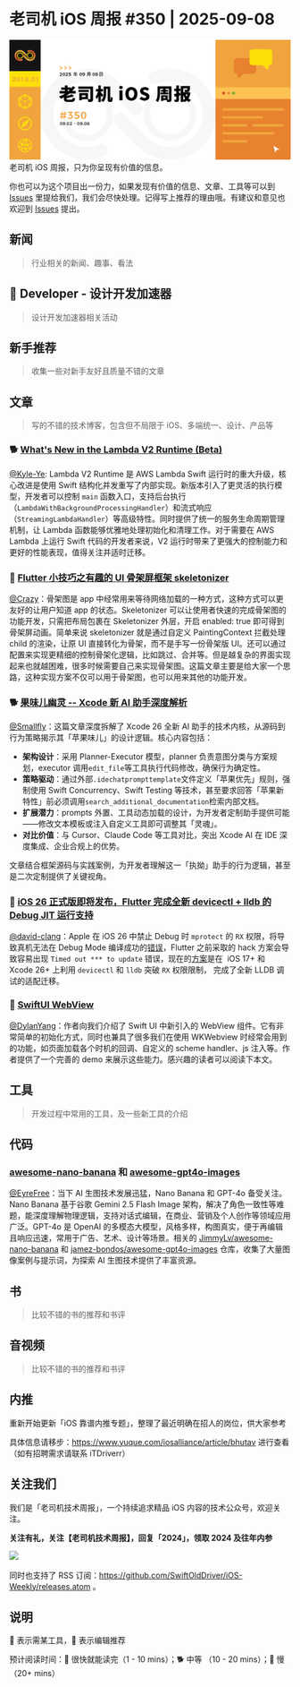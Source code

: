 # 老司机 iOS 周报 #350 | 2025-09-08

![ios-weekly](https://github.com/SwiftOldDriver/iOS-Weekly/blob/master/assets/weekly-header/350.jpg?raw=true)
老司机 iOS 周报，只为你呈现有价值的信息。

你也可以为这个项目出一份力，如果发现有价值的信息、文章、工具等可以到 [Issues](https://github.com/SwiftOldDriver/iOS-Weekly/issues) 里提给我们，我们会尽快处理。记得写上推荐的理由哦。有建议和意见也欢迎到 [Issues](https://github.com/SwiftOldDriver/iOS-Weekly/issues) 提出。

## 新闻

> 行业相关的新闻、趣事、看法

##  Developer - 设计开发加速器

> 设计开发加速器相关活动

## 新手推荐

> 收集一些对新手友好且质量不错的文章

## 文章

> 写的不错的技术博客，包含但不局限于 iOS、多端统一、设计、产品等

### 🐕 [What's New in the Lambda V2 Runtime (Beta)](https://swifttoolkit.dev/posts/lambda-v2)

[@Kyle-Ye](https://github.com/Kyle-Ye): Lambda V2 Runtime 是 AWS Lambda Swift 运行时的重大升级，核心改进是使用 Swift 结构化并发重写了内部实现。新版本引入了更灵活的执行模型，开发者可以控制 `main` 函数入口，支持后台执行（`LambdaWithBackgroundProcessingHandler`）和流式响应（`StreamingLambdaHandler`）等高级特性。同时提供了统一的服务生命周期管理机制，让 Lambda 函数能够优雅地处理初始化和清理工作。对于需要在 AWS Lambda 上运行 Swift 代码的开发者来说，V2 运行时带来了更强大的控制能力和更好的性能表现，值得关注并适时迁移。

### 🐎 [Flutter 小技巧之有趣的 UI 骨架屏框架 skeletonizer](https://mp.weixin.qq.com/s/ceDt69ue5aV4wGwaGIKmAQ)

[@Crazy](https://github.com/jiyan135960)：骨架图是 app 中经常用来等待网络加载的一种方式，这种方式可以更友好的让用户知道 app 的状态。Skeletonizer 可以让使用者快速的完成骨架图的功能开发，只需把布局包裹在 Skeletonizer 外层，开启 enabled: true 即可得到骨架屏动画。简单来说 skeletonizer 就是通过自定义 PaintingContext 拦截处理 child 的渲染，让原 UI 直接转化为骨架，而不是手写一份骨架版 UI。还可以通过配置来实现更精细的控制骨架化逻辑，比如跳过、合并等。但是越复杂的界面实现起来也就越困难，很多时候需要自己来实现骨架图。这篇文章主要是给大家一个思路，这种实现方案不仅可以用于骨架图，也可以用来其他的功能开发。

### 🐕 [果味儿幽灵 -- Xcode 新 AI 助手深度解析](https://mp.weixin.qq.com/s/TzM7MpYCSDrkUuT9eiSFrw)
[@Smallfly](https://github.com/iostalks)：这篇文章深度拆解了 Xcode 26 全新 AI 助手的技术内核，从源码到行为策略揭示其「苹果味儿」的设计逻辑。核心内容包括：

- **架构设计**：采用 Planner-Executor 模型，planner 负责意图分类与方案规划，executor 调用`edit_file`等工具执行代码修改，确保行为确定性。
- **策略驱动**：通过外部`.idechatprompttemplate`文件定义「苹果优先」规则，强制使用 Swift Concurrency、Swift Testing 等技术，甚至要求回答「苹果新特性」前必须调用`search_additional_documentation`检索内部文档。
- **扩展潜力**：prompts 外置、工具动态加载的设计，为开发者定制助手提供可能——修改文本模板或注入自定义工具即可调整其「灵魂」。
- **对比价值**：与 Cursor、Claude Code 等工具对比，突出 Xcode AI 在 IDE 深度集成、企业合规上的优势。

文章结合框架源码与实践案例，为开发者理解这一「执拗」助手的行为逻辑，甚至是二次定制提供了关键视角。

### 🐎 [iOS 26 正式版即将发布，Flutter 完成全新 devicectl + lldb 的 Debug JIT 运行支持](https://mp.weixin.qq.com/s/cYKke432bBzpg365Ia9y7Q)

[@david-clang](https://github.com/david-clang)：Apple 在 iOS 26 中禁止 Debug 时 `mprotect` 的 `RX` 权限，将导致真机无法在 Debug Mode 编译成功的[错误](https://github.com/flutter/flutter/issues/163984)，Flutter 之前采取的 hack 方案会导致容易出现 `Timed out *** to update` 错误，现在的[方案](https://github.com/flutter/flutter/pull/173443/)是在  iOS 17+ 和 Xcode 26+ 上利用 `devicectl` 和 `lldb` 突破 `RX` 权限限制， 完成了全新 LLDB 调试的适配迁移。

### 🐎 [SwiftUI WebView](https://troz.net/post/2025/swiftui-webview/)

[@DylanYang](https://github.com/Dylan19Yang)：作者向我们介绍了 Swift UI 中新引入的 WebView 组件。它有非常简单的初始化方式，同时也兼具了很多我们在使用 WKWebview 时经常会用到的功能，如页面加载各个时机的回调、自定义的 scheme handler、js 注入等。作者提供了一个完善的 demo 来展示这些能力。感兴趣的读者可以阅读下本文。

## 工具

> 开发过程中常用的工具，及一些新工具的介绍

## 代码

### [awesome-nano-banana](https://github.com/JimmyLv/awesome-nano-banana) 和 [awesome-gpt4o-images](https://github.com/jamez-bondos/awesome-gpt4o-images)

[@EyreFree](https://github.com/EyreFree)：当下 AI 生图技术发展迅猛，Nano Banana 和 GPT-4o 备受关注。Nano Banana 基于谷歌 Gemini 2.5 Flash Image 架构，解决了角色一致性等难题，能深度理解物理逻辑，支持对话式编辑，在商业、营销及个人创作等领域应用广泛。GPT-4o 是 OpenAI 的多模态大模型，风格多样，构图真实，便于再编辑且响应迅速，常用于广告、艺术、设计等场景。相关的 [JimmyLv/awesome-nano-banana](https://github.com/JimmyLv/awesome-nano-banana) 和 [jamez-bondos/awesome-gpt4o-images](https://github.com/jamez-bondos/awesome-gpt4o-images) 仓库，收集了大量图像案例与提示词，为探索 AI 生图技术提供了丰富资源。 

## 书

> 比较不错的书的推荐和书评

## 音视频

> 比较不错的书的推荐和书评

## 内推

重新开始更新「iOS 靠谱内推专题」，整理了最近明确在招人的岗位，供大家参考

具体信息请移步：https://www.yuque.com/iosalliance/article/bhutav 进行查看（如有招聘需求请联系 iTDriverr）

## 关注我们

我们是「老司机技术周报」，一个持续追求精品 iOS 内容的技术公众号，欢迎关注。

**关注有礼，关注【老司机技术周报】，回复「2024」，领取 2024 及往年内参**

![](https://github.com/SwiftOldDriver/iOS-Weekly/blob/master/assets/qrcode_for_wechat.jpg?raw=true)

同时也支持了 RSS 订阅：https://github.com/SwiftOldDriver/iOS-Weekly/releases.atom 。

## 说明

🚧 表示需某工具，🌟 表示编辑推荐

预计阅读时间：🐎 很快就能读完（1 - 10 mins）；🐕 中等 （10 - 20 mins）；🐢 慢（20+ mins）

